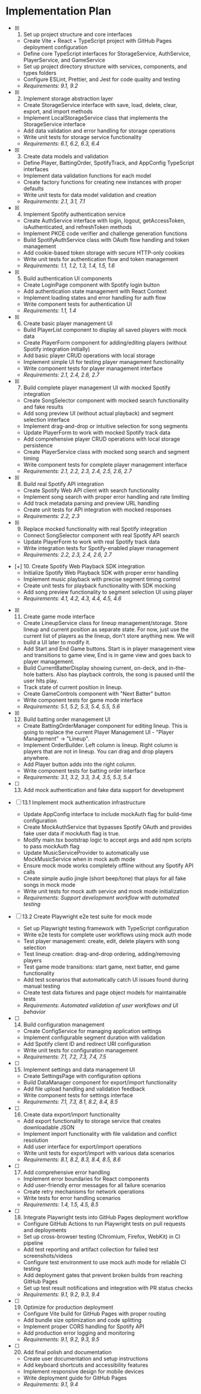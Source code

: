 # Implementation Plan

- [x] 1. Set up project structure and core interfaces
  - Create Vite + React + TypeScript project with GitHub Pages deployment configuration
  - Define core TypeScript interfaces for StorageService, AuthService, PlayerService, and GameService
  - Set up project directory structure with services, components, and types folders
  - Configure ESLint, Prettier, and Jest for code quality and testing
  - _Requirements: 9.1, 9.2_

- [x] 2. Implement storage abstraction layer
  - Create StorageService interface with save, load, delete, clear, export, and import methods
  - Implement LocalStorageService class that implements the StorageService interface
  - Add data validation and error handling for storage operations
  - Write unit tests for storage service functionality
  - _Requirements: 6.1, 6.2, 6.3, 6.4_

- [x] 3. Create data models and validation
  - Define Player, BattingOrder, SpotifyTrack, and AppConfig TypeScript interfaces
  - Implement data validation functions for each model
  - Create factory functions for creating new instances with proper defaults
  - Write unit tests for data model validation and creation
  - _Requirements: 2.1, 3.1, 7.1_

- [x] 4. Implement Spotify authentication service
  - Create AuthService interface with login, logout, getAccessToken, isAuthenticated, and refreshToken methods
  - Implement PKCE code verifier and challenge generation functions
  - Build SpotifyAuthService class with OAuth flow handling and token management
  - Add cookie-based token storage with secure HTTP-only cookies
  - Write unit tests for authentication flow and token management
  - _Requirements: 1.1, 1.2, 1.3, 1.4, 1.5, 1.6_

- [x] 5. Build authentication UI components
  - Create LoginPage component with Spotify login button
  - Add authentication state management with React Context
  - Implement loading states and error handling for auth flow
  - Write component tests for authentication UI
  - _Requirements: 1.1, 1.4_

- [x] 6. Create basic player management UI
  - Build PlayerList component to display all saved players with mock data
  - Create PlayerForm component for adding/editing players (without Spotify integration initially)
  - Add basic player CRUD operations with local storage
  - Implement simple UI for testing player management functionality
  - Write component tests for player management interface
  - _Requirements: 2.1, 2.4, 2.6, 2.7_

- [x] 7. Build complete player management UI with mocked Spotify integration
  - Create SongSelector component with mocked search functionality and fake results
  - Add song preview UI (without actual playback) and segment selection interface
  - Implement drag-and-drop or intuitive selection for song segments
  - Update PlayerForm to work with mocked Spotify track data
  - Add comprehensive player CRUD operations with local storage persistence
  - Create PlayerService class with mocked song search and segment timing
  - Write component tests for complete player management interface
  - _Requirements: 2.1, 2.2, 2.3, 2.4, 2.5, 2.6, 2.7_

- [x] 8. Build real Spotify API integration
  - Create Spotify Web API client with search functionality
  - Implement song search with proper error handling and rate limiting
  - Add track metadata parsing and preview URL handling
  - Create unit tests for API integration with mocked responses
  - _Requirements: 2.2, 2.3_

- [x] 9. Replace mocked functionality with real Spotify integration
  - Connect SongSelector component with real Spotify API search
  - Update PlayerForm to work with real Spotify track data
  - Write integration tests for Spotify-enabled player management
  - _Requirements: 2.2, 2.3, 2.4, 2.6, 2.7_

- [+] 10. Create Spotify Web Playback SDK integration
  - Initialize Spotify Web Playback SDK with proper error handling
  - Implement music playback with precise segment timing control
  - Create unit tests for playback functionality with SDK mocking
  - Add song preview functionality to segment selection UI using player
  - _Requirements: 4.1, 4.2, 4.3, 4.4, 4.5, 4.6_

- [x] 11. Create game mode interface
  - Create LineupService class for lineup management/storage. Store lineup and current position 
    as separate state. For now, just use the current list of players as the lineup, don't store 
    anything new. We will build a UI later to modify it.
  - Add Start and End Game buttons. Start is in player management view and transitions 
    to game view, End is in game view and goes back to player management. 
  - Build CurrentBatterDisplay showing current, on-deck, and in-the-hole batters. Also
    has playback controls, the song is paused until the user hits play.
  - Track state of current position in lineup.
  - Create GameControls component with "Next Batter" button
  - Write component tests for game mode interface
  - _Requirements: 5.1, 5.2, 5.3, 5.4, 5.5, 5.6_

- [x] 12. Build batting order management UI
  - Create BattingOrderManager component for editing lineup. This is going to replace the current 
    Player Management UI - "Player Management" -> "Lineup".
  - Implement OrderBuilder. Left column is lineup. Right column is players that are not in lineup.
    You can drag and drop players anywhere.
  - Add Player button adds into the right column. 
  - Write component tests for batting order interface
  - _Requirements: 3.1, 3.2, 3.3, 3.4, 3.5, 5.3, 5.4_

- [ ] 13. Add mock authentication and fake data support for development
- [ ] 13.1 Implement mock authentication infrastructure
  - Update AppConfig interface to include mockAuth flag for build-time configuration
  - Create MockAuthService that bypasses Spotify OAuth and provides fake user data if mockAuth flag is true.
  - Modify main.tsx bootstrap logic to accept args and add npm scripts to pass mockAuth flag
  - Update MusicServiceProvider to automatically use MockMusicService when in mock auth mode
  - Ensure mock mode works completely offline without any Spotify API calls
  - Create simple audio jingle (short beep/tone) that plays for all fake songs in mock mode
  - Write unit tests for mock auth service and mock mode initialization
  - _Requirements: Support development workflow with automated testing_

- [ ] 13.2 Create Playwright e2e test suite for mock mode
  - Set up Playwright testing framework with TypeScript configuration
  - Write e2e tests for complete user workflows using mock auth mode
  - Test player management: create, edit, delete players with song selection
  - Test lineup creation: drag-and-drop ordering, adding/removing players
  - Test game mode transitions: start game, next batter, end game functionality
  - Add test scenarios that automatically catch UI issues found during manual testing
  - Create test data fixtures and page object models for maintainable tests
  - _Requirements: Automated validation of user workflows and UI behavior_

- [ ] 14. Build configuration management
  - Create ConfigService for managing application settings
  - Implement configurable segment duration with validation
  - Add Spotify client ID and redirect URI configuration
  - Write unit tests for configuration management
  - _Requirements: 7.1, 7.2, 7.3, 7.4, 7.5_

- [ ] 15. Implement settings and data management UI
  - Create SettingsPage with configuration options
  - Build DataManager component for export/import functionality
  - Add file upload handling and validation feedback
  - Write component tests for settings interface
  - _Requirements: 7.1, 7.3, 8.1, 8.2, 8.4, 8.5_

- [ ] 16. Create data export/import functionality
  - Add export functionality to storage service that creates downloadable JSON
  - Implement import functionality with file validation and conflict resolution
  - Add user interface for export/import operations
  - Write unit tests for export/import with various data scenarios
  - _Requirements: 8.1, 8.2, 8.3, 8.4, 8.5, 8.6_

- [ ] 17. Add comprehensive error handling
  - Implement error boundaries for React components
  - Add user-friendly error messages for all failure scenarios
  - Create retry mechanisms for network operations
  - Write tests for error handling scenarios
  - _Requirements: 1.4, 1.5, 4.5, 8.5_

- [ ] 18. Integrate Playwright tests into GitHub Pages deployment workflow
  - Configure GitHub Actions to run Playwright tests on pull requests and deployments
  - Set up cross-browser testing (Chromium, Firefox, WebKit) in CI pipeline
  - Add test reporting and artifact collection for failed test screenshots/videos
  - Configure test environment to use mock auth mode for reliable CI testing
  - Add deployment gates that prevent broken builds from reaching GitHub Pages
  - Set up test result notifications and integration with PR status checks
  - _Requirements: 9.1, 9.2, 9.3, 9.4_

- [ ] 19. Optimize for production deployment
  - Configure Vite build for GitHub Pages with proper routing
  - Add bundle size optimization and code splitting
  - Implement proper CORS handling for Spotify API
  - Add production error logging and monitoring
  - _Requirements: 9.1, 9.2, 9.3, 9.5_

- [ ] 20. Add final polish and documentation
  - Create user documentation and setup instructions
  - Add keyboard shortcuts and accessibility features
  - Implement responsive design for mobile devices
  - Write deployment guide for GitHub Pages
  - _Requirements: 9.1, 9.4_
